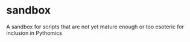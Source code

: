 # sandbox
A sandbox for scripts that are not yet mature enough or too esoteric for inclusion in Pythomics
